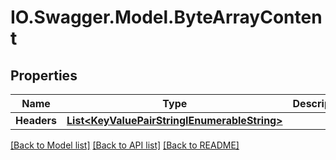 # IO.Swagger.Model.ByteArrayContent
## Properties

Name | Type | Description | Notes
------------ | ------------- | ------------- | -------------
**Headers** | [**List&lt;KeyValuePairStringIEnumerableString&gt;**](KeyValuePairStringIEnumerableString.md) |  | [optional] 

[[Back to Model list]](../README.md#documentation-for-models) [[Back to API list]](../README.md#documentation-for-api-endpoints) [[Back to README]](../README.md)

